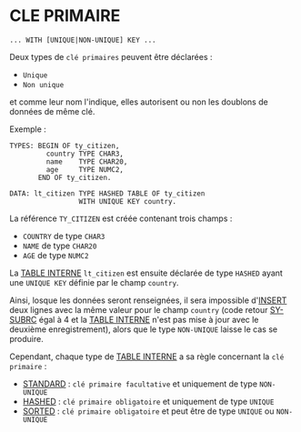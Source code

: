# CLE PRIMAIRE

```abap
... WITH [UNIQUE|NON-UNIQUE] KEY ...
```

Deux types de `clé primaires` peuvent être déclarées :

- `Unique`
- `Non unique`

et comme leur nom l'indique, elles autorisent ou non les doublons de données de même clé.

Exemple :

```abap
TYPES: BEGIN OF ty_citizen,
         country TYPE CHAR3,
         name    TYPE CHAR20,
         age     TYPE NUMC2,
       END OF ty_citizen.

DATA: lt_citizen TYPE HASHED TABLE OF ty_citizen
                 WITH UNIQUE KEY country.
```

La référence `TY_CITIZEN` est créée contenant trois champs :

- `COUNTRY` de type `CHAR3`
- `NAME` de type `CHAR20`
- `AGE` de type `NUMC2`

La [TABLE INTERNE](./01_Tables_Internes.md) `lt_citizen` est ensuite déclarée de type `HASHED` ayant une `UNIQUE KEY` définie par le champ `country`. 

Ainsi, losque les données seront renseignées, il sera impossible d'[INSERT](../08_INSTRUCTIONS_ITAB/01_Insert/01_Insert_into_itab.md) deux lignes avec la même valeur pour le champ `country` (code retour [SY-SUBRC](../00_HELP/02_SY_SYSTEM.md) égal à 4 et la [TABLE INTERNE](./01_Tables_Internes.md) n'est pas mise à jour avec le deuxième enregistrement), alors que le type `NON-UNIQUE` laisse le cas se produire.

Cependant, chaque type de [TABLE INTERNE](./01_Tables_Internes.md) a sa règle concernant la `clé primaire` :

- [STANDARD](./02_Type_Standard.md) : `clé primaire facultative` et uniquement de type `NON-UNIQUE`
- [HASHED](./04_Type_Hashed.md) : `clé primaire obligatoire` et uniquement de type `UNIQUE`
- [SORTED](./03_Type_Sorted.md) : `clé primaire obligatoire` et peut être de type `UNIQUE` ou `NON-UNIQUE`
